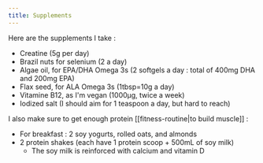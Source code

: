 ```yaml
---
title: Supplements
---
```


Here are the supplements I take : 
- Creatine (5g per day)
- Brazil nuts for selenium (2 a day)
- Algae oil, for EPA/DHA Omega 3s (2 softgels a day : total of 400mg DHA and 200mg EPA)
- Flax seed, for ALA Omega 3s (1tbsp=10g a day)
- Vitamine B12, as I'm vegan (1000μg, twice a week)
- Iodized salt (I should aim for 1 teaspoon a day, but hard to reach)

I also make sure to get enough protein [[fitness-routine|to build muscle]] :
- For breakfast : 2 soy yogurts, rolled oats, and almonds
- 2 protein shakes (each have 1 protein scoop + 500mL of soy milk)
	- The soy milk is reinforced with calcium and vitamin D